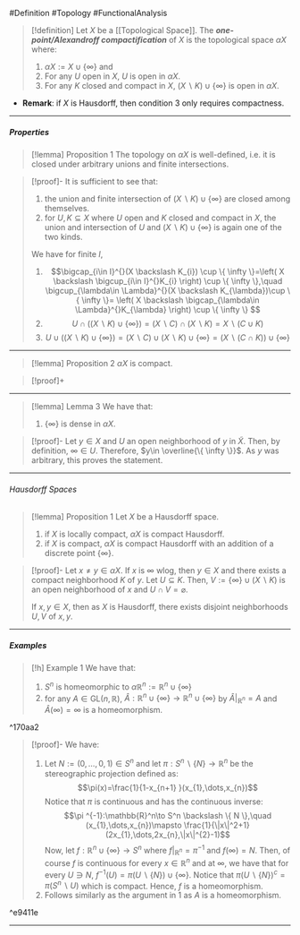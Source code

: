 #Definition #Topology #FunctionalAnalysis 

> [!definition]
> Let $X$ be a [[Topological Space]]. The ***one-point/Alexandroff compactification*** of $X$ is the topological space $\alpha X$ where:
> 1. $\alpha X:=X\cup \{ \infty \}$ and
> 2. For any $U$ open in $X$, $U$ is open in $\alpha X$.
> 3. For any $K$ closed and compact in $X$, $(X \backslash K)\cup \{ \infty \}$ is open in $\alpha X$.
- **Remark**: if $X$ is Hausdorff, then condition 3 only requires compactness. 
---
##### Properties
> [!lemma] Proposition 1
> The topology on $\alpha X$ is well-defined, i.e. it is closed under arbitrary unions and finite intersections.

> [!proof]-
> It is sufficient to see that:
> 1. the union and finite intersection of $(X \backslash K)\cup \{ \infty \}$ are closed among themselves.
> 2. for $U,K\subseteq X$ where $U$ open and $K$ closed and compact in $X$, the union and intersection of $U$ and $(X \backslash K)\cup \{ \infty \}$ is again one of the two kinds. 
> 
> We have for finite $I$,
> 1. $$\bigcap_{i\in I}^{}(X \backslash K_{i}) \cup \{ \infty \}=\left( X \backslash \bigcup_{i\in I}^{}K_{i} \right) \cup \{ \infty \},\quad \bigcup_{\lambda\in \Lambda}^{}(X \backslash K_{\lambda})\cup \{ \infty \}= \left( X \backslash \bigcap_{\lambda\in \Lambda}^{}K_{\lambda} \right) \cup \{ \infty \} $$
> 2. $$U\cap((X \backslash K)\cup \{ \infty \})=(X \backslash C)\cap(X \backslash K)=X \backslash (C \cup K)$$
> 3. $$U\cup((X \backslash K)\cup \{ \infty \})=(X \backslash C)\cup(X\backslash K)\cup \{ \infty \}=(X \backslash (C\cap K))\cup \{ \infty \}$$
---
> [!lemma] Proposition 2
> $\alpha X$ is compact.

> [!proof]+

---
> [!lemma] Lemma 3
> We have that:
> 1.  $\{ \infty \}$ is dense in $\alpha X$.

> [!proof]-
> Let $y\in X$ and $U$ an open neighborhood of $y$ in $\tilde{X}$. Then, by definition, $\infty\in U$. Therefore, $y\in \overline{\{ \infty \}}$. As $y$ was arbitrary, this proves the statement.
---
###### Hausdorff Spaces
> [!lemma] Proposition 1
> Let $X$ be a Hausdorff space.
> 1. if $X$ is locally compact, $\alpha X$ is compact Hausdorff.
> 2. if $X$ is compact, $\alpha X$ is compact Hausdorff with an addition of a discrete point $\{ \infty \}$.

> [!proof]-
> Let $x\neq y\in \alpha X$. If $x$ is $\infty$ wlog, then $y\in X$ and there exists a compact neighborhood $K$ of $y$. Let $U\subseteq K$. Then, $V:=\{ \infty \}\cup(X \backslash K)$ is an open neighborhood of $x$ and $U\cap V=\varnothing$. 
> 
> If $x,y\in X$, then as $X$ is Hausdorff, there exists disjoint neighborhoods $U,V$ of $x,y$.
---
##### Examples
> [!h] Example 1
> We have that:
> 1. $S^n$ is homeomorphic to $\alpha\mathbb{R}^n:=\mathbb{R}^n\cup \{ \infty \}$
> 2. for any $A\in \text{GL}(n,\mathbb{R})$, $\widehat{A}:\mathbb{R}^n\cup \{ \infty \}\to \mathbb{R}^n\cup \{ \infty \}$ by $\widehat{A}|_{\mathbb{R}^n}=A$ and $\widehat{A}(\infty)=\infty$ is a homeomorphism.

^170aa2

> [!proof]-
> We have:
> 1. Let $N:=(0,\dots,0,1)\in S^n$ and let $\pi:S^n \backslash \{ N \}\to \mathbb{R}^n$ be the stereographic projection defined as: $$\pi(x)=\frac{1}{1-x_{n+1} }(x_{1},\dots,x_{n})$$Notice that $\pi$ is continuous and has the continuous inverse: $$\pi ^{-1}:\mathbb{R}^n\to S^n \backslash \{ N \},\quad (x_{1},\dots,x_{n})\mapsto \frac{1}{\|x\|^2+1}(2x_{1},\dots,2x_{n},\|x\|^{2}-1)$$Now, let $f:\mathbb{R}^n\cup \{ \infty \}\to S^n$ where $f|_{\mathbb{R}^n}=\pi ^{-1}$ and $f(\infty)=N$. Then, of course $f$ is continuous for every $x\in \mathbb{R}^n$ and at $\infty$, we have that for every $U\ni N$, $f^{-1}(U)=\pi(U \backslash \{ N \})\cup \{ \infty \}$. Notice that $\pi(U \backslash \{ N \})^c=\pi(S^n \backslash U)$ which is compact. Hence, $f$ is a homeomorphism.
> 2. Follows similarly as the argument in 1 as $A$ is a homeomorphism.

^e9411e

---
